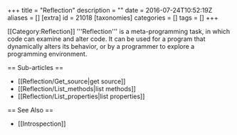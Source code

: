 +++
title = "Reflection"
description = ""
date = 2016-07-24T10:52:19Z
aliases = []
[extra]
id = 21018
[taxonomies]
categories = []
tags = []
+++

[[Category:Reflection]]
'''Reflection''' is a meta-programming task, in which code can examine and alter code. It can be used for a program that dynamically alters its behavior, or by a programmer to explore a programming environment.

== Sub-articles ==
* [[Reflection/Get_source|get source]]
* [[Reflection/List_methods|list methods]]
* [[Reflection/List_properties|list properties]]

== See Also ==
* [[Introspection]]
